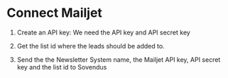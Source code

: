 # Connect Mailjet

1. Create an API key: We need the API key and API secret key

2. Get the list id where the leads should be added to.

3. Send the the Newsletter System name, the Mailjet API key, API secret key and the list id to Sovendus
